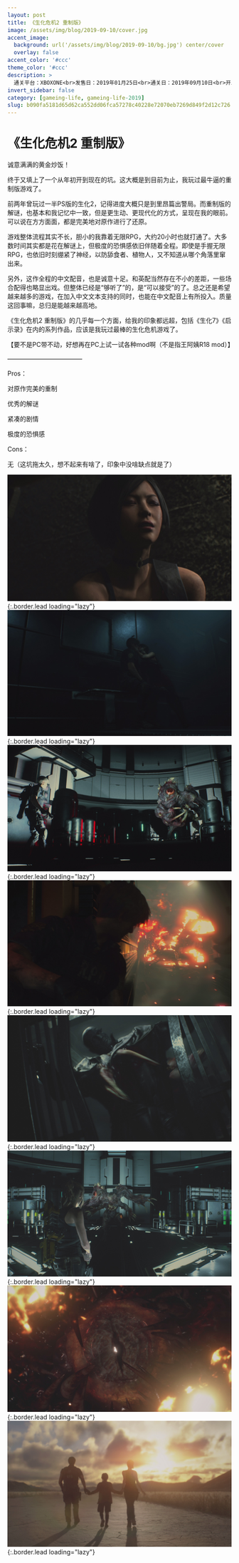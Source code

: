 ```yaml
---
layout: post
title: 《生化危机2 重制版》
image: /assets/img/blog/2019-09-10/cover.jpg
accent_image: 
  background: url('/assets/img/blog/2019-09-10/bg.jpg') center/cover
  overlay: false
accent_color: '#ccc'
theme_color: '#ccc'
description: >
  通关平台：XBOXONE<br>发售日：2019年01月25日<br>通关日：2019年09月10日<br>开发商：CAPCOM<br>发行商：CAPCOM
invert_sidebar: false
category: [gameing-life, gameing-life-2019]
slug: b090fa5181d65d62ca552dd06fca57278c40228e72070eb7269d849f2d12c726
---
```


# 《生化危机2 重制版》

诚意满满的黄金炒饭！

终于又填上了一个从年初开到现在的坑。这大概是到目前为止，我玩过最牛逼的重制版游戏了。

前两年曾玩过一半PS版的生化2，记得进度大概只是到里昂篇出警局。而重制版的解谜，也基本和我记忆中一致，但是更生动、更现代化的方式，呈现在我的眼前。可以说在方方面面，都是完美地对原作进行了还原。

游戏整体流程其实不长，胆小的我靠着无限RPG，大约20小时也就打通了。大多数时间其实都是花在解谜上，但极度的恐惧感依旧伴随着全程。即使是手握无限RPG，也依旧时刻绷紧了神经，以防舔食者、植物人，又不知道从哪个角落里窜出来。

另外，这作全程的中文配音，也是诚意十足。和英配当然存在不小的差距，一些场合配得也略显出戏。但整体已经是“够听了”的，是“可以接受”的了。总之还是希望越来越多的游戏，在加入中文文本支持的同时，也能在中文配音上有所投入。质量这回事嘛，总归是能越来越高地。

《生化危机2 重制版》的几乎每一个方面，给我的印象都远超，包括《生化7》《启示录》在内的系列作品，应该是我玩过最棒的生化危机游戏了。

【要不是PC带不动，好想再在PC上试一试各种mod啊（不是指王阿姨R18 mod）】

————————————

Pros：

对原作完美的重制

优秀的解谜

紧凑的剧情

极度的恐惧感

Cons：

无（这坑拖太久，想不起来有啥了，印象中没啥缺点就是了）

![](/assets/img/blog/2019-09-10/1.jpg){:.border.lead loading="lazy"}
![](/assets/img/blog/2019-09-10/2.jpg){:.border.lead loading="lazy"}
![](/assets/img/blog/2019-09-10/3.jpg){:.border.lead loading="lazy"}
![](/assets/img/blog/2019-09-10/4.jpg){:.border.lead loading="lazy"}
![](/assets/img/blog/2019-09-10/5.jpg){:.border.lead loading="lazy"}
![](/assets/img/blog/2019-09-10/6.jpg){:.border.lead loading="lazy"}
![](/assets/img/blog/2019-09-10/7.jpg){:.border.lead loading="lazy"}
![](/assets/img/blog/2019-09-10/8.jpg){:.border.lead loading="lazy"}


